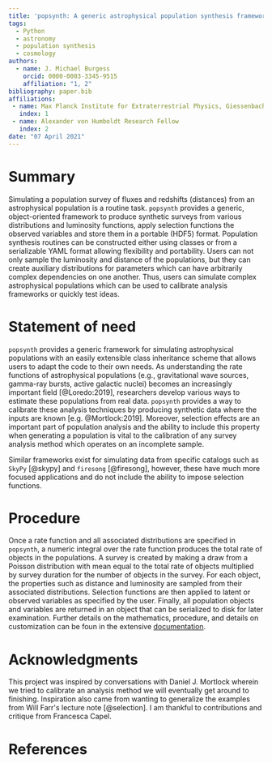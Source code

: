 ```yaml
---
title: 'popsynth: A generic astrophysical population synthesis framework'
tags:
  - Python
  - astronomy
  - population synthesis
  - cosmology
authors:
  - name: J. Michael Burgess
    orcid: 0000-0003-3345-9515
    affiliation: "1, 2"
bibliography: paper.bib
affiliations:
 - name: Max Planck Institute for Extraterrestrial Physics, Giessenbachstrasse, 85741 Garching, Germany
   index: 1
 - name: Alexander von Humboldt Research Fellow
   index: 2
date: "07 April 2021"
---
```


# Summary

Simulating a population survey of fluxes and redshifts (distances) from an
astrophysical population is a routine task. `popsynth` provides a
generic, object-oriented framework to produce synthetic surveys from
various distributions and luminosity functions, apply selection
functions the observed variables and store them in a portable (HDF5)
format. Population synthesis routines can be constructed either using
classes or from a serializable YAML format allowing flexibility and
portability. Users can not only sample the luminosity and distance of
the populations, but they can create auxiliary distributions for
parameters which can have arbitrarily complex dependencies on one
another. Thus, users can simulate complex astrophysical populations
which can be used to calibrate analysis frameworks or quickly test
ideas.

# Statement of need

`popsynth` provides a generic framework for simulating astrophysical
populations with an easily extensible class inheritance scheme that
allows users to adapt the code to their own needs. As understanding
the rate functions of astrophysical populations (e.g., gravitational
wave sources, gamma-ray bursts, active galactic nuclei) becomes an
increasingly important field [@Loredo:2019], researchers develop
various ways to estimate these populations from real data. `popsynth`
provides a way to calibrate these analysis techniques by producing
synthetic data where the inputs are known
[e.g. @Mortlock:2019]. Moreover, selection effects are an important
part of population analysis and the ability to include this property
when generating a population is vital to the calibration of any survey
analysis method which operates on an incomplete sample.

Similar frameworks exist for simulating data from specific catalogs
such as `SkyPy` [@skypy] and `firesong` [@firesong], however, these
have much more focused applications and do not include the ability to
impose selection functions.

# Procedure

Once a rate function and all associated distributions are specified in
`popsynth`, a numeric integral over the rate function produces the
total rate of objects in the populations. A survey is created by
making a draw from a Poisson distribution with mean equal to the total
rate of objects multiplied by survey duration for the number of
objects in the survey. For each object, the properties such as
distance and luminosity are sampled from their associated
distributions. Selection functions are then applied to latent or
observed variables as specified by the user. Finally, all population
objects and variables are returned in an object that can be serialized
to disk for later examination. Further details on the mathematics,
procedure, and details on customization can be foun in the extensive
[documentation](https://popsynth.readthedocs.io/).


# Acknowledgments

This project was inspired by conversations with Daniel J. Mortlock
wherein we tried to calibrate an analysis method we will eventually
get around to finishing. Inspiration also came from wanting to
generalize the examples from Will Farr's lecture note [@selection]. I am
thankful to contributions and critique from Francesca Capel.

# References
